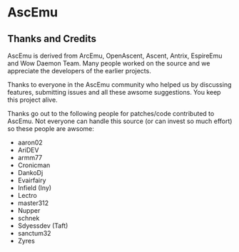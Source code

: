 # AscEmu
## Thanks and Credits

AscEmu is derived from ArcEmu, OpenAscent, Ascent, Antrix, EspireEmu and 
Wow Daemon Team. Many people worked on the source and we appreciate the
developers of the earlier projects.

Thanks to everyone in the AscEmu community who helped us by discussing features,
submitting issues and all these awsome suggestions. You keep this project alive.

Thanks go out to the following people for patches/code contributed to AscEmu.
Not everyone can handle this source (or can invest so much effort) so these
people are awsome:

- aaron02
- AriDEV
- armm77
- Cronicman
- DankoDj
- Evairfairy
- Infield (Iny)
- Lectro
- master312
- Nupper
- schnek
- Sdyessdev (Taft)
- sanctum32
- Zyres
